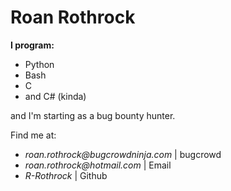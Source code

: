 # Roan Rothrock
**I program:**
- Python
- Bash
- C
- and C# (kinda)


and I'm starting as a bug bounty hunter.


Find me at:


- _roan.rothrock@bugcrowdninja.com_ | bugcrowd
- _roan.rothrock@hotmail.com_ | Email
- _R-Rothrock_ | Github
<!---
R-Rothrock/R-Rothrock is a special repository because its `README.md` (this file) appears on your GitHub profile.
You can click the Preview link to take a look at your changes.
--->

